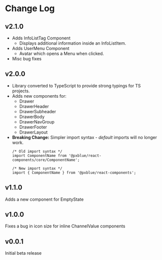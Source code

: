 # Change Log
## v2.1.0
- Adds InfoListTag Component
    - Displays additional information inside an InfoListItem.
- Adds UserMenu Component
    - Avatar which opens a Menu when clicked.
- Misc bug fixes

## v2.0.0
- Library converted to TypeScript to provide strong typings for TS projects.
- Adds new components for:
    - Drawer
    - DrawerHeader
    - DrawerSubheader
    - DrawerBody
    - DrawerNavGroup
    - DrawerFooter
    - DrawerLayout
- **Breaking Change:** Simpler import syntax - _default_ imports will no longer work.
    ```
    /* Old import syntax */
    import ComponentName from '@pxblue/react-components/core/ComponentName';

    /* New import syntax */
    import { ComponentName } from '@pxblue/react-components';
    ```

## v1.1.0
Adds a new component for EmptyState

## v1.0.0 
Fixes a bug in icon size for inline ChannelValue components

## v0.0.1
Initial beta release
